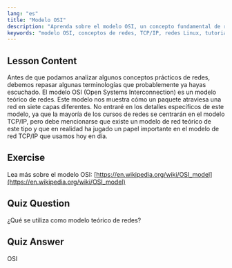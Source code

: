 ```yaml
---
lang: "es"
title: "Modelo OSI"
description: "Aprenda sobre el modelo OSI, un concepto fundamental de red teórico. Comprenda sus 7 capas y su relevancia para TCP/IP. Guía esencial de redes Linux para principiantes."
keywords: "modelo OSI, conceptos de redes, TCP/IP, redes Linux, tutorial para principiantes, capas de red, modelo teórico"
---
```


## Lesson Content

Antes de que podamos analizar algunos conceptos prácticos de redes, debemos repasar algunas terminologías que probablemente ya hayas escuchado. El modelo OSI (Open Systems Interconnection) es un modelo teórico de redes. Este modelo nos muestra cómo un paquete atraviesa una red en siete capas diferentes. No entraré en los detalles específicos de este modelo, ya que la mayoría de los cursos de redes se centrarán en el modelo TCP/IP, pero debe mencionarse que existe un modelo de red teórico de este tipo y que en realidad ha jugado un papel importante en el modelo de red TCP/IP que usamos hoy en día.

## Exercise

Lea más sobre el modelo OSI: [https://en.wikipedia.org/wiki/OSI_model](https://en.wikipedia.org/wiki/OSI_model)

## Quiz Question

¿Qué se utiliza como modelo teórico de redes?

## Quiz Answer

OSI
